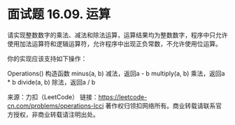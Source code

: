 # 面试题 16.09. 运算

请实现整数数字的乘法、减法和除法运算，运算结果均为整数数字，程序中只允许使用加法运算符和逻辑运算符，允许程序中出现正负常数，不允许使用位运算。

你的实现应该支持如下操作：

Operations() 构造函数
minus(a, b) 减法，返回a - b
multiply(a, b) 乘法，返回a * b
divide(a, b) 除法，返回a / b

来源：力扣（LeetCode）
链接：https://leetcode-cn.com/problems/operations-lcci
著作权归领扣网络所有。商业转载请联系官方授权，非商业转载请注明出处。